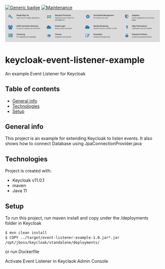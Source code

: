 [![Generic badge](https://img.shields.io/badge/STATUS-Ready-<COLOR>.svg)](https://github.com/okancetin/keycloak-event-listener-example/releases)
[![Maintenance](https://img.shields.io/badge/Maintained%3F-yes-green.svg)](https://github.com/okancetin/keycloak-event-listener-example/commits/main)
![system schema](resource/keycloak.png)

# keycloak-event-listener-example
An example Event Listener for Keycloak

## Table of contents
* [General info](#general-info)
* [Technologies](#technologies)
* [Setup](#setup)

## General info
This project is an example for extending Keycloak to listen events. It also shows how to connect Database using JpaConnectionProvider.java

## Technologies
Project is created with:
* Keycloak v11.0.1
* maven
* Java 11

## Setup
To run this project, run maven install and copy under the /deployments folder in Keycloak

```
$ mvn clean install
$ COPY ../target/event-listener-example-1.0.jar*.jar /opt/jboss/keycloak/standalone/deployments/
```

or run Dockerfile

Activate Event Listener in Keyclaok Admin Console
